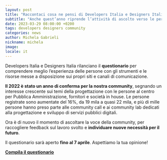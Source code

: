 ```yaml
---
layout: post
title: "Raccontaci cosa ne pensi di Developers Italia e Designers Italia"
subtitle: "Anche quest’anno riprende l’attività di ascolto verso le persone che progettano, sviluppano e lavorano nella Pubblica Amministrazione"
date: 2023-03-29 08:00:00 +0200
tags: developers designers community
categories: news
author: Michela Gabrieli
nickname: michela
image:
locale: it
---
```

Developers Italia e Designers Italia rilanciano il **questionario** per comprendere meglio l’esperienza delle persone con gli strumenti e le risorse messe a disposizione sui propri siti e canali di comunicazione.

**Il 2022 è stato un anno di conferma per la nostra community**, segnando un interesse crescente sui temi della progettazione con le persone al centro per Pubblica Amministrazione, fornitori e società in house. Le persone registrate sono aumentate del 16%, da 19 mila a quasi 22 mila, e più di mille persone hanno preso parte alle community call e ai community lab dedicati alla progettazione e sviluppo di servizi pubblici digitali.

Ora è di nuovo il momento di ascoltare la voce della community, per raccogliere feedback sul lavoro svolto e **individuare nuove necessità per il futuro**.

Il questionario sarà aperto **fino al 7 aprile**. Aspettiamo la tua opinione!

**[Compila il questionario](https://ec.europa.eu/eusurvey/runner/questionarioDESIDEVI2023_News)**
